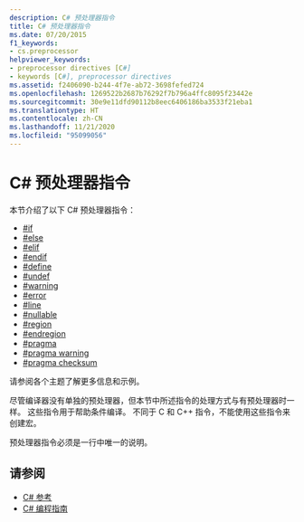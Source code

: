 ```yaml
---
description: C# 预处理器指令
title: C# 预处理器指令
ms.date: 07/20/2015
f1_keywords:
- cs.preprocessor
helpviewer_keywords:
- preprocessor directives [C#]
- keywords [C#], preprocessor directives
ms.assetid: f2406090-b244-4f7e-ab72-3698fefed724
ms.openlocfilehash: 1269522b2687b76292f7b796a4ffc8095f23442e
ms.sourcegitcommit: 30e9e11dfd90112b8eec6406186ba3533f21eba1
ms.translationtype: HT
ms.contentlocale: zh-CN
ms.lasthandoff: 11/21/2020
ms.locfileid: "95099056"
---
```

# <a name="c-preprocessor-directives"></a>C# 预处理器指令

本节介绍了以下 C# 预处理器指令：

- [#if](./preprocessor-if.md)
- [#else](./preprocessor-else.md)
- [#elif](./preprocessor-elif.md)
- [#endif](./preprocessor-endif.md)
- [#define](./preprocessor-define.md)
- [#undef](./preprocessor-undef.md)
- [#warning](./preprocessor-warning.md)
- [#error](./preprocessor-error.md)
- [#line](./preprocessor-line.md)
- [#nullable](./preprocessor-nullable.md)
- [#region](./preprocessor-region.md)
- [#endregion](./preprocessor-endregion.md)
- [#pragma](./preprocessor-pragma.md)
- [#pragma warning](./preprocessor-pragma-warning.md)
- [#pragma checksum](./preprocessor-pragma-checksum.md)

请参阅各个主题了解更多信息和示例。

尽管编译器没有单独的预处理器，但本节中所述指令的处理方式与有预处理器时一样。 这些指令用于帮助条件编译。 不同于 C 和 C++ 指令，不能使用这些指令来创建宏。

预处理器指令必须是一行中唯一的说明。

## <a name="see-also"></a>请参阅

- [C# 参考](../index.md)
- [C# 编程指南](../../programming-guide/index.md)
